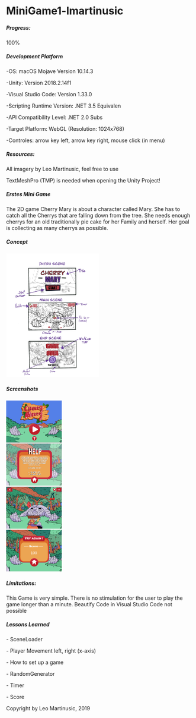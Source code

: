 # MiniGame1-lmartinusic

<h5>Progress:</h5> 100%

<h5>Development Platform</h5>
<p>-OS: macOS Mojave Version 10.14.3</p>
<p>-Unity: Version 2018.2.14f1</p>
<p>-Visual Studio Code: Version 1.33.0 </p>
<p>-Scripting Runtime Version: .NET 3.5 Equivalen</p>
<p>-API Compatibility Level: .NET 2.0 Subs</p>
<p>-Target Platform: WebGL (Resolution: 1024x768)</p>
<p>-Controles: arrow key left, arrow key right, mouse click (in menu)</p>
<p></p>
<h5>Resources:</h5>
<p>All imagery by Leo Martinusic, feel free to use</p>
<p>TextMeshPro (TMP) is needed when opening the Unity Project!</p>

<h5>Erstes Mini Game</h5>
<p></p>
The 2D game Cherry Mary is about a character called Mary. She has to catch all the Cherrys that
are falling down from the tree. She needs enough cherrys for an old traditionally pie cake for
her Family and herself. Her goal is collecting as many cherrys as possible.
<p></p>
<h5>Concept</h5>
<div>
<img src="./Bilder/Cherry_Mary_Concept.jpg" width="250">
</div>
<p></p>
<h5>Screenshots</h5>
<div>
<img src="./Bilder/start.png" width="150">
</div>
<div>
<img src="./Bilder/help.png" width="150">
</div>
<div>
<img src="./Bilder/main.png" width="150">
</div>
<div>
<img src="./Bilder/end.png" width="150">
</div>
<p></p>
<p></p>
<h5>Limitations:</h5> This Game is very simple. There is no stimulation for the user to play the game longer than a minute.
Beautify Code in Visual Studio Code not possible
<p></p>

<h5>Lessons Learned</h5>
<p>- SceneLoader</p>
<p>- Player Movement left, right (x-axis)</p>
<p>- How to set up a game</p>
<p>- RandomGenerator</p>
<p>- Timer</p>
<p>- Score</p>
<p></p>
<p>Copyright by Leo Martinusic, 2019</p>
